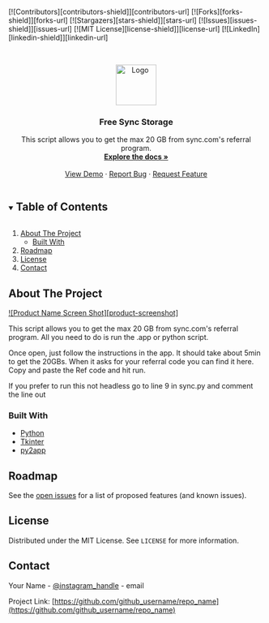 <!--
*** Thanks for checking out the Best-README-Template. If you have a suggestion
*** that would make this better, please fork the repo and create a pull request
*** or simply open an issue with the tag "enhancement".
*** Thanks again! Now go create something AMAZING! :D
***
***
***
*** To avoid retyping too much info. Do a search and replace for the following:
*** github_username, repo_name, twitter_handle, email, project_title, project_description
-->



<!-- PROJECT SHIELDS -->
<!--
*** I'm using markdown "reference style" links for readability.
*** Reference links are enclosed in brackets [ ] instead of parentheses ( ).
*** See the bottom of this document for the declaration of the reference variables
*** for contributors-url, forks-url, etc. This is an optional, concise syntax you may use.
*** https://www.markdownguide.org/basic-syntax/#reference-style-links
-->
[![Contributors][contributors-shield]][contributors-url]
[![Forks][forks-shield]][forks-url]
[![Stargazers][stars-shield]][stars-url]
[![Issues][issues-shield]][issues-url]
[![MIT License][license-shield]][license-url]
[![LinkedIn][linkedin-shield]][linkedin-url]



<!-- PROJECT LOGO -->
<br />
<p align="center">
  <a href="https://github.com/github_username/repo_name">
    <img src="images/logo.png" alt="Logo" width="80" height="80">
  </a>

  <h3 align="center">Free Sync Storage</h3>

  <p align="center">
    This script allows you to get the max 20 GB from sync.com's referral program.  
    <br />
    <a href="https://github.com/zacnicholson/free_sync_storage2.0"><strong>Explore the docs »</strong></a>
    <br />
    <br />
    <a href="https://github.com/github_username/repo_name">View Demo</a>
    ·
    <a href="https://github.com/zacnicholson/free_sync_storage2.0/issues">Report Bug</a>
    ·
    <a href="https://github.com/zacnicholson/free_sync_storage2.0/pulls">Request Feature</a>
  </p>
</p>



<!-- TABLE OF CONTENTS -->
<details open="open">
  <summary><h2 style="display: inline-block">Table of Contents</h2></summary>
  <ol>
    <li>
      <a href="#about-the-project">About The Project</a>
      <ul>
        <li><a href="#built-with">Built With</a></li>
      </ul>
    </li>
    <li><a href="#roadmap">Roadmap</a></li>
    <li><a href="#license">License</a></li>
    <li><a href="#contact">Contact</a></li>
  </ol>
</details>



<!-- ABOUT THE PROJECT -->
## About The Project

[![Product Name Screen Shot][product-screenshot]](https://example.com)

This script allows you to get the max 20 GB from sync.com's referral program. All you need to do is run the .app or python script.

Once open, just follow the instructions in the app. It should take about 5min to get the 20GBs. 
When it asks for your referral code you can find it here. Copy and paste the Ref code and hit run.

If you prefer to run this not headless go to line 9 in  sync.py and comment the line out


### Built With

* [Python](https://www.python.org/)
* [Tkinter](https://docs.python.org/3/library/tkinter.html#module-tkinter)
* [py2app](https://py2app.readthedocs.io/en/latest/)


<!-- ROADMAP -->
## Roadmap

See the [open issues](https://github.com/zacnicholson/free_sync_storage2.0/issues) for a list of proposed features (and known issues).



<!-- LICENSE -->
## License

Distributed under the MIT License. See `LICENSE` for more information.


<!-- CONTACT -->
## Contact

Your Name - [@instagram_handle](https://instagram.com/zacnicholson) - email

Project Link: [https://github.com/github_username/repo_name](https://github.com/github_username/repo_name)

